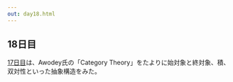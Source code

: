 ```yaml
---
out: day18.html
---
```


  [day17]: ./day17.html
  [awodey]: http://www.amazon.com/Category-Theory-Oxford-Logic-Guides/dp/0199237182

18日目
------

[17日目][day17]は、Awodey氏の「Category Theory」をたよりに始対象と終対象、積、双対性といった抽象構造をみた。
